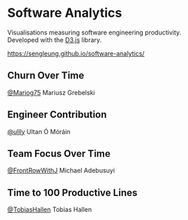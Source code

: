 # Software Analytics

Visualisations measuring software engineering productivity.  
Developed with the [D3.js](https://d3js.org/) library.

<https://sengleung.github.io/software-analytics/>

## Churn Over Time

[@Mariog75](https://github.com/Mariog75) Mariusz Grebelski

## Engineer Contribution

[@ullly](https://github.com/ullly) Ultan Ó Móráin

## Team Focus Over Time

[@FrontRowWithJ](https://github.com/FrontRowWithJ) Michael Adebusuyi

## Time to 100 Productive Lines

[@TobiasHallen](https://github.com/TobiasHallen) Tobias Hallen
